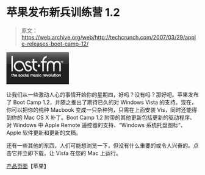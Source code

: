 # 苹果发布新兵训练营 1.2

> 原文：<https://web.archive.org/web/http://techcrunch.com/2007/03/29/apple-releases-boot-camp-12/>

![](img/5b787b9ab7688dff218daca711b2bac1.png)

让我们从一些激动人心的事情开始你的星期四，好吗？没有吗？那好吧。苹果发布了 Boot Camp 1.2，并随之推出了期待已久的对 Windows Vista 的支持。现在，你可以把你的纯种 Macbook 变成一只杂种狗，只需在上面安装 Vis，同时还能得到你的 Mac OS X 补丁。Boot Camp 1.2 附带的其他更新包括更新的驱动程序、对 Windows 中 Apple Remote 遥控器的支持、“Windows 系统托盘图标”、Apple 软件更新和更新的文稿。

还有一些其他的东西，人们可能想浏览一下，但没有什么重要的或令人兴奋的。点击它并立即下载，让 Vista 在您的 Mac 上运行。

[产品页面](https://web.archive.org/web/20150907034500/http://www.apple.com/macosx/bootcamp/)【苹果】